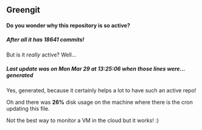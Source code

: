 ## Greengit

#### Do you wonder why this repository is so active?

##### After all it has 18641 commits!

But is it *really* active? Well...

##### Last update was on Mon Mar 29 at 13:25:06 when those lines were... generated

Yes, generated, because it certainly helps a lot to have such an active repo!

Oh and there was **26%** disk usage on the machine
where there is the cron updating this file.

Not the best way to monitor a VM in the cloud but it works! :)
